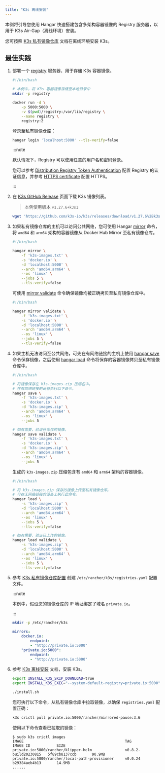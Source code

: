 ```yaml
---
title: "K3s 离线安装"
---
```


本例将引导您使用 Hangar 快速搭建包含多架构容器镜像的 Registry 服务器，以用于 K3s Air-Gap（离线环境）安装。

您可按照 [K3s 私有镜像仓库](https://docs.k3s.io/zh/installation/airgap#%E7%A7%81%E6%9C%89%E9%95%9C%E5%83%8F%E4%BB%93%E5%BA%93) 文档在离线环境安装 K3s。

## 最佳实践

1. 部署一个 [registry](https://distribution.github.io/distribution/) 服务器，用于存储 K3s 容器镜像。

    ```sh
    #!/bin/bash

    # 本例中，将 K3s 容器镜像存储至本地目录中
    mkdir -p registry

    docker run -d \
        -p 5000:5000 \
        -v $(pwd)/registry:/var/lib/registry \
        --name registry \
        registry:2
    ```

    登录至私有镜像仓库：

    ```sh
    hangar login 'localhost:5000' --tls-verify=false
    ```

    :::note

    默认情况下，Registry 可以使用任意的用户名和密码登录。

    您可以参考 [Distribution Registry Token Authentication](https://distribution.github.io/distribution/spec/auth/) 配置 Registry 的认证信息，并参考 [HTTPS certificate](https://distribution.github.io/distribution/about/deploying/#get-a-certificate) 配置 HTTPS。

    :::

1. 在 [K3s GitHub Release](https://github.com/k3s-io/k3s/releases/) 页面下载 K3s 镜像列表。

    > 本例使用版本 `v1.27.6+k3s1`

    ```sh
    wget 'https://github.com/k3s-io/k3s/releases/download/v1.27.6%2Bk3s1/k3s-images.txt'
    ```

1. 如果私有镜像仓库的主机可以访问公共网络，您可使用 Hangar [mirror](/docs/v1.7/mirror/mirror) 命令，将 `amd64` 和 `arm64` 架构的容器镜像从 Docker Hub Mirror 至私有镜像仓库。

    ```sh
    #!/bin/bash

    hangar mirror \
        -f 'k3s-images.txt' \
        -s 'docker.io' \
        -d 'localhost:5000' \
        --arch 'amd64,arm64' \
        --os 'linux' \
        --jobs 5 \
        --tls-verify=false
    ```

    可使用 [mirror validate](/docs/v1.7/mirror/validate) 命令确保镜像均被正确拷贝至私有镜像仓库中。

    ```sh
    #!/bin/bash

    hangar mirror validate \
        -f 'k3s-images.txt' \
        -s 'docker.io' \
        -d 'localhost:5000' \
        --arch 'amd64,arm64' \
        --os 'linux' \
        --jobs 5 \
        --tls-verify=false
    ```

1. 如果主机无法访问至公共网络，可先在有网络链接的主机上使用 [hangar save](/docs/v1.7/save/save) 命令保存镜像，之后使用 [hangar load](/docs/v1.7/load/load) 命令将保存的容器镜像拷贝至私有镜像仓库中。

    ```sh
    #!/bin/bash

    # 将镜像保存在 k3s-images.zip 压缩包中。
    # 在有网络链接的设备执行以下命令。
    hangar save \
        -f 'k3s-images.txt' \
        -s 'docker.io' \
        -d 'k3s-images.zip' \
        --arch 'amd64,arm64' \
        --os 'linux' \
        --jobs 5

    # 如有需要，验证已保存的镜像。
    hangar save validate \
        -f 'k3s-images.txt' \
        -s 'docker.io' \
        -d 'k3s-images.zip' \
        --arch 'amd64,arm64' \
        --os 'linux' \
        --jobs 5
    ```

    生成的 `k3s-images.zip` 压缩包含有 `amd64` 和 `arm64` 架构的容器镜像。

    ```sh
    #!/bin/bash

    # 将 k3s-images.zip 保存的镜像上传至私有镜像仓库。
    # 可在无网络链接的设备上执行此命令。
    hangar load \
        -s 'k3s-images.zip' \
        -d 'localhost:5000' \
        --arch 'amd64,arm64' \
        --os 'linux' \
        --jobs 5 \
        --tls-verify=false

    # 如有需要，验证已上传的镜像。
    hangar load validate \
        -s 'k3s-images.zip' \
        -d 'localhost:5000' \
        --arch 'amd64,arm64' \
        --os 'linux' \
        --jobs 5 \
        --tls-verify=false
    ```

1. 参考 [K3s 私有镜像仓库配置](https://docs.k3s.io/zh/installation/private-registry) 创建 `/etc/rancher/k3s/registries.yaml` 配置文件。

    :::note

    本例中，假设您的镜像仓库的 IP 地址绑定了域名 `private.io`。

    :::

    ```sh
    mkdir -p /etc/rancher/k3s
    ```

    ```yaml title="/etc/rancher/k3s/registries.yaml"
    mirrors:
        docker.io:
            endpoint:
            - "http://private.io:5000"
        "private.io:5000":
            endpoint:
            - "http://private.io:5000"
    ```

1. 参考 [K3s 离线安装](https://docs.k3s.io/installation/airgap#install-k3s) 文档，安装 K3s。

    ```sh
    export INSTALL_K3S_SKIP_DOWNLOAD=true
    export INSTALL_K3S_EXEC="--system-default-registry=private.io:5000"

    ./install.sh
    ```

    您可执行以下命令，从私有镜像仓库中拉取镜像，以确保 `registries.yaml` 配置正确：

    ```sh
    k3s crictl pull private.io:5000/rancher/mirrored-pause:3.6
    ```

    使用以下命令查看已拉取的镜像：

    ```shell-session
    $ sudo k3s crictl images
    IMAGE                                              TAG                    IMAGE ID            SIZE
    private.io:5000/rancher/klipper-helm               v0.8.2-build20230815   5f89cb8137ccb       90.9MB
    private.io:5000/rancher/local-path-provisioner     v0.0.24                b29384aeb4b13       14.9MB
    ......
    ```
